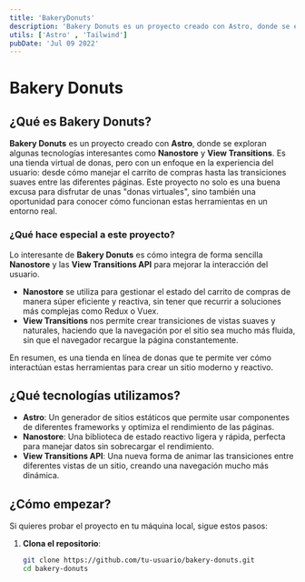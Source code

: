 ```yaml
---
title: 'BakeryDonuts'
description: 'Bakery Donuts es un proyecto creado con Astro, donde se exploran algunas tecnologías interesantes como Nanostore y View Transitions. Es una tienda virtual de donas, pero con un enfoque en la experiencia del usuario'
utils: ['Astro' , 'Tailwind']
pubDate: 'Jul 09 2022'
---
```



# Bakery Donuts

## ¿Qué es Bakery Donuts?

**Bakery Donuts** es un proyecto creado con **Astro**, donde se exploran algunas tecnologías interesantes como **Nanostore** y **View Transitions**. Es una tienda virtual de donas, pero con un enfoque en la experiencia del usuario: desde cómo manejar el carrito de compras hasta las transiciones suaves entre las diferentes páginas. Este proyecto no solo es una buena excusa para disfrutar de unas "donas virtuales", sino también una oportunidad para conocer cómo funcionan estas herramientas en un entorno real.

### ¿Qué hace especial a este proyecto?

Lo interesante de **Bakery Donuts** es cómo integra de forma sencilla **Nanostore** y las **View Transitions API** para mejorar la interacción del usuario.

- **Nanostore** se utiliza para gestionar el estado del carrito de compras de manera súper eficiente y reactiva, sin tener que recurrir a soluciones más complejas como Redux o Vuex.
- **View Transitions** nos permite crear transiciones de vistas suaves y naturales, haciendo que la navegación por el sitio sea mucho más fluida, sin que el navegador recargue la página constantemente.

En resumen, es una tienda en línea de donas que te permite ver cómo interactúan estas herramientas para crear un sitio moderno y reactivo.

## ¿Qué tecnologías utilizamos?

- **Astro**: Un generador de sitios estáticos que permite usar componentes de diferentes frameworks y optimiza el rendimiento de las páginas.
- **Nanostore**: Una biblioteca de estado reactivo ligera y rápida, perfecta para manejar datos sin sobrecargar el rendimiento.
- **View Transitions API**: Una nueva forma de animar las transiciones entre diferentes vistas de un sitio, creando una navegación mucho más dinámica.

## ¿Cómo empezar?

Si quieres probar el proyecto en tu máquina local, sigue estos pasos:

1. **Clona el repositorio**:
   ```bash
   git clone https://github.com/tu-usuario/bakery-donuts.git
   cd bakery-donuts
